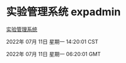 # 实验管理系统 expadmin
[实验管理系统](http://219.139.198.62:56808/expadmin-782313d2-e1b1-4ea7-932e-3a55e6a1a4d0/)

2022年 07月 11日 星期一 14:20:01 CST

2022年 07月 11日 星期一 06:20:01 GMT
